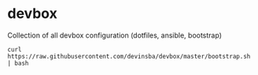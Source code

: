# devbox
Collection of all devbox configuration (dotfiles, ansible, bootstrap)

```
curl https://raw.githubusercontent.com/devinsba/devbox/master/bootstrap.sh | bash
```
